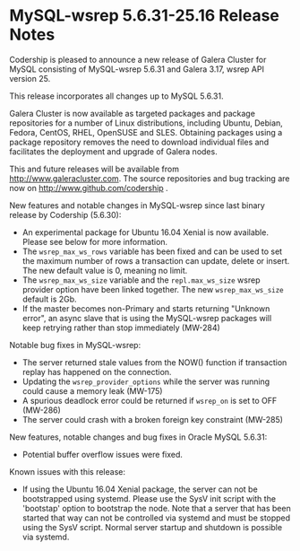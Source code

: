 # MySQL-wsrep 5.6.31-25.16 Release Notes

Codership is pleased to announce a new release of Galera Cluster for MySQL consisting of MySQL-wsrep 5.6.31 and Galera 3.17, wsrep API version 25.

This release incorporates all changes up to MySQL 5.6.31.

Galera Cluster is now available as targeted packages and package repositories for a number of Linux distributions, including Ubuntu, Debian, Fedora, CentOS, RHEL, OpenSUSE and SLES. Obtaining packages using a package repository removes the need to download individual files and facilitates the deployment and upgrade of Galera nodes.

This and future releases will be available from http://www.galeracluster.com. The source repositories and bug tracking are now on http://www.github.com/codership .

New features and notable changes in MySQL-wsrep since last binary release by Codership (5.6.30):

* An experimental package for Ubuntu 16.04 Xenial is now available. Please see below for more information.
* The `wsrep_max_ws_rows` variable has been fixed and can be used to set the maximum number of rows a transaction can update, delete or insert. The new default value is 0, meaning no limit.
* The `wsrep_max_ws_size` variable and the `repl.max_ws_size` wsrep provider option have been linked together. The new `wsrep_max_ws_size` default is 2Gb.
* If the master becomes non-Primary and starts returning "Unknown error", an async slave that is using the MySQL-wsrep packages will keep retrying rather than stop immediately (MW-284)

Notable bug fixes in MySQL-wsrep:

* The server returned stale values from the NOW() function if transaction replay has happened on the connection.
* Updating the `wsrep_provider_options` while the server was running could cause a memory leak (MW-175)
* A spurious deadlock error could be returned if `wsrep_on` is set to OFF (MW-286)
* The server could crash with a broken foreign key constraint (MW-285)

New features, notable changes and bug fixes in Oracle MySQL 5.6.31:

* Potential buffer overflow issues were fixed.

Known issues with this release:

* If using the Ubuntu 16.04 Xenial package, the server can not be bootstrapped using systemd. Please use the SysV init script with the 'bootstap' option to bootstrap the node. Note that a server that has been started that way can not be controlled via systemd and must be stopped using the SysV script. Normal server startup and shutdown is possible via systemd.
